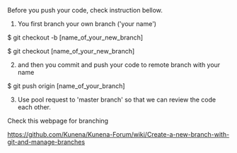 Before you push your code, check instruction bellow.

1. You first branch your own branch ('your name')

$ git checkout -b [name_of_your_new_branch]

$ git checkout [name_of_your_new_branch]


2. and then you commit and push your code to remote branch with your name

$ git push origin [name_of_your_branch]

3. Use pool request to 'master branch' so that we can review the code each other.


Check this webpage for branching

https://github.com/Kunena/Kunena-Forum/wiki/Create-a-new-branch-with-git-and-manage-branches


